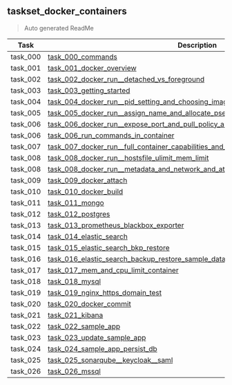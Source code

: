 ## taskset_docker_containers

> Auto generated ReadMe

| Task     | Description                                                                                                                                                                                                |
|----------|------------------------------------------------------------------------------------------------------------------------------------------------------------------------------------------------------------|
| task_000 | [task_000_commands](taskset_docker_containers/task_000_commands)                                                                                                                                           |
| task_001 | [task_001_docker_overview](taskset_docker_containers/task_001_docker_overview)                                                                                                                             |
| task_002 | [task_002_docker_run__detached_vs_foreground](taskset_docker_containers/task_002_docker_run__detached_vs_foreground)                                                                                       |
| task_003 | [task_003_getting_started](taskset_docker_containers/task_003_getting_started)                                                                                                                             |
| task_004 | [task_004_docker_run__pid_setting_and_choosing_image_with_tag](taskset_docker_containers/task_004_docker_run__pid_setting_and_choosing_image_with_tag)                                                     |
| task_005 | [task_005_docker_run__assign_name_and_allocate_pseudo_tty](taskset_docker_containers/task_005_docker_run__assign_name_and_allocate_pseudo_tty)                                                             |
| task_006 | [task_006_docker_run__expose_port_and_pull_policy_and_environment_vars](taskset_docker_containers/task_006_docker_run__expose_port_and_pull_policy_and_environment_vars)                                   |
| task_006 | [task_006_run_commands_in_container](taskset_docker_containers/task_006_run_commands_in_container)                                                                                                         |
| task_007 | [task_007_docker_run__full_container_capabilities_and_set_working_dir_and_volume_mounts](taskset_docker_containers/task_007_docker_run__full_container_capabilities_and_set_working_dir_and_volume_mounts) |
| task_008 | [task_008_docker_run__hostsfile_ulimit_mem_limit](taskset_docker_containers/task_008_docker_run__hostsfile_ulimit_mem_limit)                                                                               |
| task_008 | [task_008_docker_run__metadata_and_network_and_attach_to_stdout](taskset_docker_containers/task_008_docker_run__metadata_and_network_and_attach_to_stdout)                                                 |
| task_009 | [task_009_docker_attach](taskset_docker_containers/task_009_docker_attach)                                                                                                                                 |
| task_010 | [task_010_docker_build](taskset_docker_containers/task_010_docker_build)                                                                                                                                   |
| task_011 | [task_011_mongo](taskset_docker_containers/task_011_mongo)                                                                                                                                                 |
| task_012 | [task_012_postgres](taskset_docker_containers/task_012_postgres)                                                                                                                                           |
| task_013 | [task_013_prometheus_blackbox_exporter](taskset_docker_containers/task_013_prometheus_blackbox_exporter)                                                                                                   |
| task_014 | [task_014_elastic_search](taskset_docker_containers/task_014_elastic_search)                                                                                                                               |
| task_015 | [task_015_elastic_search_bkp_restore](taskset_docker_containers/task_015_elastic_search_bkp_restore)                                                                                                       |
| task_016 | [task_016_elastic_search_backup_restore_sample_data](taskset_docker_containers/task_016_elastic_search_backup_restore_sample_data)                                                                         |
| task_017 | [task_017_mem_and_cpu_limit_container](taskset_docker_containers/task_017_mem_and_cpu_limit_container)                                                                                                     |
| task_018 | [task_018_mysql](taskset_docker_containers/task_018_mysql)                                                                                                                                                 |
| task_019 | [task_019_nginx_https_domain_test](taskset_docker_containers/task_019_nginx_https_domain_test)                                                                                                             |
| task_020 | [task_020_docker_commit](taskset_docker_containers/task_020_docker_commit)                                                                                                                                 |
| task_021 | [task_021_kibana](taskset_docker_containers/task_021_kibana)                                                                                                                                               |
| task_022 | [task_022_sample_app](taskset_docker_containers/task_022_sample_app)                                                                                                                                       |
| task_023 | [task_023_update_sample_app](taskset_docker_containers/task_023_update_sample_app)                                                                                                                         |
| task_024 | [task_024_sample_app_persist_db](taskset_docker_containers/task_024_sample_app_persist_db)                                                                                                                 |
| task_025 | [task_025_sonarqube__keycloak__saml](taskset_docker_containers/task_025_sonarqube__keycloak__saml)                                                                                                         |
| task_026 | [task_026_mssql](taskset_docker_containers/task_026_mssql)                                                                                                                                                 |

